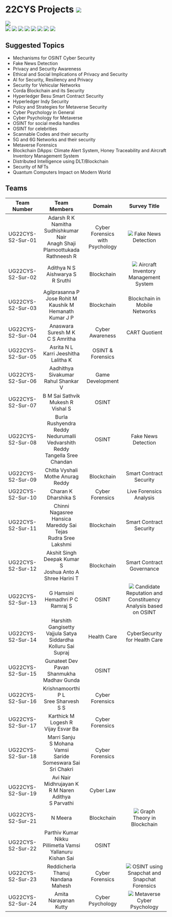 # 22CYS Projects ![](https://img.shields.io/badge/-Live-green)

![](https://img.shields.io/badge/UG-22CYS-purple) <br/> 
![](https://img.shields.io/badge/Focus-Cyber_Awareness-blue) ![](https://img.shields.io/badge/Focus-Cyber_Psychology-blue) ![](https://img.shields.io/badge/Focus-Cyber_Law-blue) ![](https://img.shields.io/badge/Focus-Metaverse_&_Game_Development-blue) ![](https://img.shields.io/badge/Focus-Forensics-blue) ![](https://img.shields.io/badge/Focus-OSINT-blue) ![](https://img.shields.io/badge/Focus-Blockchain_Technology-blue) ![](https://img.shields.io/badge/Focus-Smart_Contract_Security-blue)

## Suggested Topics

- Mechanisms for OSINT Cyber Security
- Fake News Detection
- Privacy and Security Awareness
- Ethical and Social Implications of Privacy and Security
- AI for Security, Resiliency and Privacy
- Security for Vehicular Networks
- Corda Blockchain and its Security
- Hyperledger Besu Smart Contract Security
- Hyperledger Indy Security
- Policy and Strategies for Metaverse Security
- Cyber Psychology in General
- Cyber Psychology for Metaverse
- OSINT for social media handles
- OSINT for celebrities 
- Scannable Codes and their security
- 5G and 6G Networks and their security
- Metaverse Forensics
- Blockchain DApps: Climate Alert System, Honey Traceability and Aircraft Inventory Management System
- Distributed Intelligence using DLT/Blockchain
- Security of NFTs
- Quantum Computers Impact on Modern World

## Teams

| Team Number | Team Members | Domain | Survey Title | 
|:-----------:|:------------:|:------:|:------------:|
| UG22CYS-S2-Sur-01 | Adarsh R K <br/> Namitha Sudhishkumar Nair <br/> Anagh Shaji Plamoottukada <br/> Rathneesh R | Cyber Forensics with Psychology | ![](https://img.shields.io/badge/-P-gold) Fake News Detection | 
| UG22CYS-S2-Sur-02 | Adithya N S <br/> Aishwarya S <br/> R Sruthi | Blockchain | ![](https://img.shields.io/badge/-P-gold) Aircraft Inventory Management System | 
| UG22CYS-S2-Sur-03 | Agilprasanna P <br/> Jose Rohit M <br/> Kaushik M <br/> Hemanath Kumar J P | Blockchain | Blockchain in Mobile Networks | 
| UG22CYS-S2-Sur-04 | Anaswara Suresh M K <br/> C S Amritha | Cyber Awareness | CART Quotient | 
| UG22CYS-S2-Sur-05 | Asrita N L <br/> Karri Jeeshitha <br/> Lalitha K | OSINT & Forensics | | 
| UG22CYS-S2-Sur-06 | Aadhithya Sivakumar <br/> Rahul Shankar V | Game Development | | 
| UG22CYS-S2-Sur-07 | B M Sai Sathvik <br/> Mukesh R <br/> Vishal S | OSINT | | 
| UG22CYS-S2-Sur-08 | Burla Rushyendra Reddy <br/> Nedurumalli Vedvarshith Reddy <br/> Tangella Sree Chandan | OSINT | Fake News Detection | 
| UG22CYS-S2-Sur-09 | Chitla Vyshali <br/> Mothe Anurag Reddy | Blockchain | Smart Contract Security | 
| UG22CYS-S2-Sur-10 | Charan K <br/> Dharshika S | Cyber Forensics | Live Forensics Analysis | 
| UG22CYS-S2-Sur-11 | Chinni Nagasree Hansica <br/> Mareddy Sai Tejas <br/> Rudra Sree Lakshmi | Blockchain | Smart Contract Security | 
| UG22CYS-S2-Sur-12 | Akshit Singh <br/> Deepak Kumar S <br/> Joshua Anto A <br/> Shree Harini T | Blockchain | Smart Contract Governance | 
| UG22CYS-S2-Sur-13 | G Hamsini <br/> Hemadhri P C <br/> Ramraj S | OSINT | ![](https://img.shields.io/badge/-P-gold) Candidate Reputation and Constituency Analysis based on OSINT | 
| UG22CYS-S2-Sur-14 | Harshith Gangisetty <br/> Vajjula Satya Siddardha <br/> Kolluru Sai Supraj | Health Care | CyberSecurity for Health Care | 
| UG22CYS-S2-Sur-15 | Gunateet Dev <br/> Pavan Shanmukha Madhav Gunda | OSINT | | 
| UG22CYS-S2-Sur-16 | Krishnamoorthi P L <br/> Sree Sharvesh S S | Cyber Forensics | | 
| UG22CYS-S2-Sur-17 | Karthick M <br/> Logesh R <br/> Vijay Esvar Ba | Cyber Forensics  | | 
| UG22CYS-S2-Sur-18 | Marri Sanju <br/> S Mohana Vamsi <br/> Saride Someswara Sai Sri Chakri | Cyber Forensics  | | 
| UG22CYS-S2-Sur-19 | Avi Nair <br/> Midhrujayan K <br/> R M Naren Adithya <br/> S Parvathi | Cyber Law | | 
| UG22CYS-S2-Sur-21 | N Meera | Blockchain | ![](https://img.shields.io/badge/-P-gold) Graph Theory in Blockchain |
| UG22CYS-S2-Sur-22 | Parthiv Kumar Nikku <br/> Pillimetla Vamsi <br/> Yallanuru Kishan Sai | OSINT | | 
| UG22CYS-S2-Sur-23 | Reddicherla Thanuj <br/> Nandana Mahesh | Cyber Forensics | ![](https://img.shields.io/badge/-P-gold) OSINT using Snapchat and Snapchat Forensics | 
| UG22CYS-S2-Sur-24 | Amita Narayanan Kutty | Cyber Psychology | ![](https://img.shields.io/badge/-P-gold) Metaverse Cyber Psychology | | 
